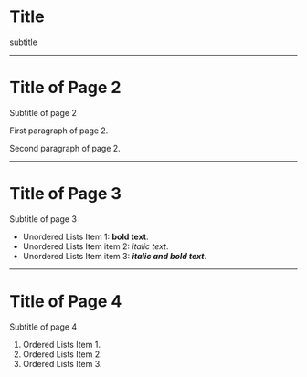 # Title

subtitle

---

# Title of Page 2

Subtitle of page 2

First paragraph of page 2.

Second paragraph of page 2.

---

# Title of Page 3

Subtitle of page 3

- Unordered Lists Item 1: **bold text**.
- Unordered Lists Item item 2: _italic text_.
- Unordered Lists Item item 3: **_italic and bold text_**.

---

# Title of Page 4

Subtitle of page 4

1. Ordered Lists Item 1.
2. Ordered Lists Item 2.
3. Ordered Lists Item 3.